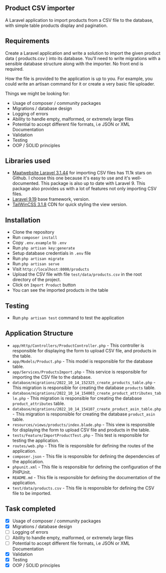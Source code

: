 ## Product CSV importer

A Laravel application to import products from a CSV file to the database, with simple table products display and pagination.

## Requirements
Create a Laravel application and write a solution to import the given product data ( products.csv ) into its database. You'll need to write migrations with a sensible database structure along with the importer. No front end is required.

How the file is provided to the application is up to you. For example, you could write an artisan command for it or create a very basic file uploader.

Things we might be looking for:

- Usage of composer / community packages
- Migrations / database design
- Logging of errors
- Ability to handle empty, malformed, or extremely large files
- Potential to accept different file formats, i.e JSON or XML Documentation
- Validation
- Testing
- OOP / SOLID principles

## Libraries used

- [Maatwebsite Laravel 3.1.44](https://laravel-excel.com/) for importing CSV files has 11.1k stars on Github. I choose this one because it's easy to use and it's well-documented. This package is also up to date with Laravel 9. This package also provides us with a lot of features not only importing CSV files.  
- [Laravel 9.19](https://laravel.com/) base framework, version.
- [TailWinCSS 3.1.8](https://tailwindcss.com/) CDN for quick styling the view version.

## Installation

- Clone the repository
- Run `composer install`
- Copy `.env.example` to `.env`
- Run `php artisan key:generate`
- Setup database credentials in `.env` file
- Run `php artisan migrate`
- Run `php artisan serve`
- Visit `http://localhost:8000/products`
- Upload the CSV file with file `test/data/products.csv` in the root directory of the project.
- Click on `Import Product` button
- You can see the imported products in the table

## Testing

- Run `php artisan test` command to test the application

## Application Structure

- `app/Http/Controllers/ProductController.php` - This controller is responsible for displaying the form to upload CSV file, and products in the table.
- `app/Models/Product.php` - This model is responsible for the database table.
- `app/Services/ProductsImport.php` - This service is responsible for importing the CSV file to the database.
- `database/migrations/2022_10_14_152325_create_products_table.php` - This migration is responsible for creating the database `products` table.
- `database/migrations/2022_10_14_154003_create_product_attributes_table.php` - This migration is responsible for creating the database `product_attributes` table.
- `database/migrations/2022_10_14_154107_create_product_asin_table.php` - This migration is responsible for creating the database `product_asin` table.
- `resources/views/products/index.blade.php` - This view is responsible for displaying the form to upload CSV file and products in the table.
- `tests/Feature/ImportProductTest.php` - This test is responsible for testing the application.
- `routes/web.php` - This file is responsible for defining the routes of the application.
- `composer.json` - This file is responsible for defining the dependencies of the application.
- `phpunit.xml` - This file is responsible for defining the configuration of the PHPUnit.
- `README.md` - This file is responsible for defining the documentation of the application.
- `test/data/products.csv` - This file is responsible for defining the CSV file to be imported.

## Task completed

- [x] Usage of composer / community packages
- [x] Migrations / database design
- [ ] Logging of errors
- [ ] Ability to handle empty, malformed, or extremely large files
- [ ] Potential to accept different file formats, i.e JSON or XML Documentation
- [x] Validation
- [x] Testing
- [x] OOP / SOLID principles
